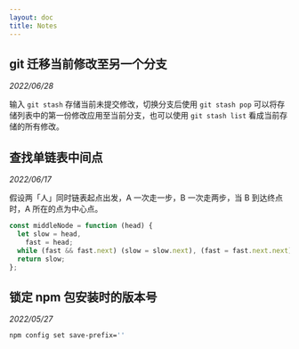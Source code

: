 ```yaml
---
layout: doc
title: Notes
---
```


## git 迁移当前修改至另一个分支

_2022/06/28_

输入 `git stash` 存储当前未提交修改，切换分支后使用 `git stash pop` 可以将存储列表中的第一份修改应用至当前分支，也可以使用 `git stash list` 看成当前存储的所有修改。

## 查找单链表中间点

_2022/06/17_

假设两「人」同时链表起点出发，A 一次走一步，B 一次走两步，当 B 到达终点时，A 所在的点为中心点。 ​​​​

```js
const middleNode = function (head) {
  let slow = head,
    fast = head;
  while (fast && fast.next) (slow = slow.next), (fast = fast.next.next);
  return slow;
};
```

## 锁定 npm 包安装时的版本号

_2022/05/27_

```bash
npm config set save-prefix=''
```
